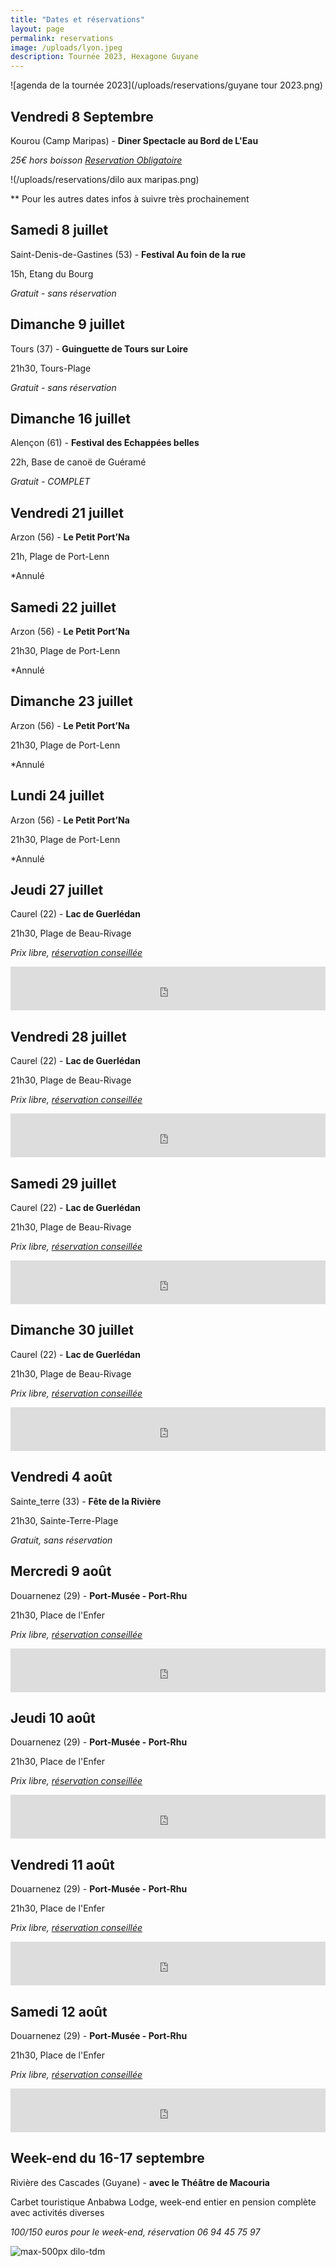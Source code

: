 ```yaml
---
title: "Dates et réservations"
layout: page
permalink: reservations
image: /uploads/lyon.jpeg
description: Tournée 2023, Hexagone Guyane
---
```


![agenda de la tournée 2023](/uploads/reservations/guyane tour 2023.png)

## Vendredi 8 Septembre

Kourou (Camp Maripas) - **Diner Spectacle au Bord de L'Eau**

*25€ hors boisson [Reservation Obligatoire](https://www.helloasso.com/associations/les-connards-laques/evenements/dilo-au-camp-maripas-vendredi-8-septembre)*

!(/uploads/reservations/dilo aux maripas.png)

** Pour les autres dates infos à suivre très prochainement

## Samedi 8 juillet

Saint-Denis-de-Gastines (53) - **Festival Au foin de la rue**

15h, Etang du Bourg

*Gratuit - sans réservation*

## Dimanche 9 juillet

Tours (37) - **Guinguette de Tours sur Loire**

21h30, Tours-Plage

*Gratuit - sans réservation*

## Dimanche 16 juillet

Alençon (61) - **Festival des Echappées belles**

22h,  Base de canoë de Guéramé

*Gratuit - COMPLET*

## Vendredi 21 juillet

Arzon (56) - **Le Petit Port’Na**

21h, Plage de Port-Lenn

*Annulé



## Samedi 22 juillet

Arzon (56) - **Le Petit Port’Na**

21h30, Plage de Port-Lenn

*Annulé



## Dimanche 23 juillet

Arzon (56) - **Le Petit Port’Na**

21h30, Plage de Port-Lenn

*Annulé

## Lundi 24 juillet

Arzon (56) - **Le Petit Port’Na**

21h30, Plage de Port-Lenn

*Annulé

## Jeudi 27 juillet

Caurel (22) - **Lac de Guerlédan**

21h30, Plage de Beau-Rivage

*Prix libre, [réservation conseillée](https://www.helloasso.com/associations/les-connards-laques/evenements/dilo-a-caurel-jeudi-27-juillet)*

<iframe id="haWidget" allowtransparency="true" src="https://www.helloasso.com/associations/les-connards-laques/evenements/dilo-a-caurel-jeudi-27-juillet/widget-bouton" style="width: 100%; height: 70px; border: none;"></iframe>

## Vendredi 28 juillet

Caurel (22) - **Lac de Guerlédan**

21h30, Plage de Beau-Rivage

*Prix libre, [réservation conseillée](https://www.helloasso.com/associations/les-connards-laques/evenements/dilo-a-caurel-lac-de-guerledan-vendredi-28-juillet)*

<iframe id="haWidget" allowtransparency="true" src="https://www.helloasso.com/associations/les-connards-laques/evenements/dilo-a-caurel-lac-de-guerledan-vendredi-28-juillet/widget-bouton" style="width: 100%; height: 70px; border: none;"></iframe>

## Samedi 29 juillet

Caurel (22) - **Lac de Guerlédan**

21h30, Plage de Beau-Rivage

*Prix libre, [réservation conseillée](https://www.helloasso.com/associations/les-connards-laques/evenements/dilo-a-caurel-lac-de-guerledan-samedi-29-juillet)*

<iframe id="haWidget" allowtransparency="true" src="https://www.helloasso.com/associations/les-connards-laques/evenements/dilo-a-caurel-lac-de-guerledan-samedi-29-juillet/widget-bouton" style="width: 100%; height: 70px; border: none;"></iframe>

## Dimanche 30 juillet

Caurel (22) - **Lac de Guerlédan**

21h30, Plage de Beau-Rivage

*Prix libre, [réservation conseillée](https://www.helloasso.com/associations/les-connards-laques/evenements/dilo-a-caurel-lac-de-guerledan-dimanche-30-juillet)*

<iframe id="haWidget" allowtransparency="true" src="https://www.helloasso.com/associations/les-connards-laques/evenements/dilo-a-caurel-lac-de-guerledan-dimanche-30-juillet/widget-bouton" style="width: 100%; height: 70px; border: none;"></iframe>

## Vendredi 4 août

Sainte_terre (33) - **Fête de la Rivière**

21h30, Sainte-Terre-Plage

*Gratuit, sans réservation*

## Mercredi 9 août

Douarnenez (29) - **Port-Musée - Port-Rhu**

21h30, Place de l'Enfer

*Prix libre, [réservation conseillée](https://www.helloasso.com/associations/les-connards-laques/evenements/dilo-a-douarnenez-mercredi-9-aout)*

<iframe id="haWidget" allowtransparency="true" src="https://www.helloasso.com/associations/les-connards-laques/evenements/dilo-a-douarnenez-mercredi-9-aout/widget-bouton" style="width: 100%; height: 70px; border: none; "></iframe>

## Jeudi 10 août

Douarnenez (29) - **Port-Musée - Port-Rhu**

21h30, Place de l'Enfer

*Prix libre, [réservation conseillée](https://www.helloasso.com/associations/les-connards-laques/evenements/dilo-a-douarnenez-jeudi-10-aout)*

<iframe id="haWidget" allowtransparency="true" src="https://www.helloasso.com/associations/les-connards-laques/evenements/dilo-a-douarnenez-jeudi-10-aout/widget-bouton" style="width: 100%; height: 70px; border: none; "></iframe>

## Vendredi 11 août

Douarnenez (29) - **Port-Musée - Port-Rhu**

21h30, Place de l'Enfer

*Prix libre, [réservation conseillée](https://www.helloasso.com/associations/les-connards-laques/evenements/dilo-a-douarnenez-vendredi-11-aout)*

<iframe id="haWidget" allowtransparency="true" src="https://www.helloasso.com/associations/les-connards-laques/evenements/dilo-a-douarnenez-vendredi-11-aout/widget-bouton" style="width: 100%; height: 70px; border: none; "></iframe>

## Samedi 12 août

Douarnenez (29) - **Port-Musée - Port-Rhu**

21h30, Place de l'Enfer

*Prix libre, [réservation conseillée](https://www.helloasso.com/associations/les-connards-laques/evenements/dilo-a-douarnenez-samedi-12-aout)*

<iframe id="haWidget" allowtransparency="true" src="https://www.helloasso.com/associations/les-connards-laques/evenements/dilo-a-douarnenez-samedi-12-aout/widget-bouton" style="width: 100%; height: 70px; border: none; "></iframe>

## Week-end du 16-17 septembre

Rivière des Cascades (Guyane) - **avec le Théâtre de Macouria**

Carbet touristique Anbabwa Lodge,
week-end entier en pension complète avec activités diverses

*100/150 euros pour le week-end, réservation 06 94 45 75 97*

![max-500px dilo-tdm](/uploads/reservations/dilo-tdm.jpg)






